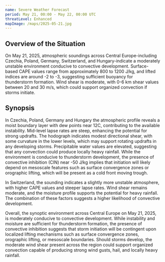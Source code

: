 ```yaml
---
name: Severe Weather Forecast
period: May 21, 00:00 - May 22, 00:00 UTC
threatLevel: Enhanced
mapImage: /maps/2025-05-21.jpg
---
```


## Overview of the Situation

On May 21, 2025, atmospheric soundings across Central Europe-including Czechia, Poland, Germany, Switzerland, and Hungary-indicate a moderately unstable environment conducive to convective development. Surface-based CAPE values range from approximately 800 to 1200 J/kg, and lifted indices are around -2 to -3, suggesting sufficient buoyancy for thunderstorm formation. Wind shear is moderate, with 0-6 km shear values between 20 and 30 m/s, which could support organized convection if storms initiate.

## Synopsis

In Czechia, Poland, Germany and Hungary the atmospheric profile reveals a moist boundary layer with dew points near 12C, contributing to the available instability. Mid-level lapse rates are steep, enhancing the potential for strong updrafts. The hodograph indicates modest directional shear, with some curvature in the lower levels, which may support rotating updrafts in any developing storms. Precipitable water values are elevated, suggesting that any convection could produce locally heavy rainfall. While the environment is conducive to thunderstorm development, the presence of convective inhibition (CIN) near -50 J/kg implies that initiation will likely depend on mesoscale features such as surface convergence zones or orographic lifting, which will be present as a cold front moving trough.

In Switzerland, the sounding indicates a slightly more unstable atmosphere, with higher CAPE values and steeper lapse rates. Wind shear remains moderate, and the moisture profile supports the potential for heavy rainfall. The combination of these factors suggests a higher likelihood of convective development.

Overall, the synoptic environment across Central Europe on May 21, 2025, is moderately conducive to convective development. While instability and moisture are sufficient for thunderstorm formation, the presence of convective inhibition suggests that storm initiation will be contingent upon localized lifting mechanisms such as surface convergence zones, orographic lifting, or mesoscale boundaries. Should storms develop, the moderate wind shear present across the region could support organized convection capable of producing strong wind gusts, hail, and locally heavy rainfall.
